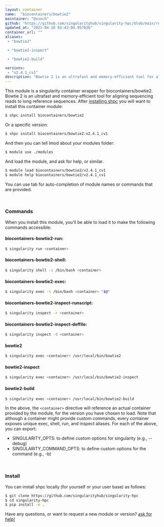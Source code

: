 ```yaml
---
layout: container
name:  "biocontainers/bowtie2"
maintainer: "@vsoch"
github: "https://github.com/singularityhub/singularity-hpc/blob/main/registry/biocontainers/bowtie2/container.yaml"
updated_at: "2021-04-16 03:43:04.957026"
container_url: ""
aliases:
 - "bowtie2"

 - "bowtie2-inspect"

 - "bowtie2-build"

versions:
 - "v2.4.1_cv1"
description: "Bowtie 2 is an ultrafast and memory-efficient tool for aligning sequencing reads to long reference sequences."
---
```


This module is a singularity container wrapper for biocontainers/bowtie2.
Bowtie 2 is an ultrafast and memory-efficient tool for aligning sequencing reads to long reference sequences.
After [installing shpc](#install) you will want to install this container module:

```bash
$ shpc install biocontainers/bowtie2
```

Or a specific version:

```bash
$ shpc install biocontainers/bowtie2:v2.4.1_cv1
```

And then you can tell lmod about your modules folder:

```bash
$ module use ./modules
```

And load the module, and ask for help, or similar.

```bash
$ module load biocontainers/bowtie2/v2.4.1_cv1
$ module help biocontainers/bowtie2/v2.4.1_cv1
```

You can use tab for auto-completion of module names or commands that are provided.

<br>

### Commands

When you install this module, you'll be able to load it to make the following commands accessible:

#### biocontainers-bowtie2-run:

```bash
$ singularity run <container>
```

#### biocontainers-bowtie2-shell:

```bash
$ singularity shell -s /bin/bash <container>
```

#### biocontainers-bowtie2-exec:

```bash
$ singularity exec -s /bin/bash <container> "$@"
```

#### biocontainers-bowtie2-inspect-runscript:

```bash
$ singularity inspect -r <container>
```

#### biocontainers-bowtie2-inspect-deffile:

```bash
$ singularity inspect -d <container>
```


#### bowtie2
       
```bash
$ singularity exec <container> /usr/local/bin/bowtie2
```


#### bowtie2-inspect
       
```bash
$ singularity exec <container> /usr/local/bin/bowtie2-inspect
```


#### bowtie2-build
       
```bash
$ singularity exec <container> /usr/local/bin/bowtie2-build
```



In the above, the `<container>` directive will reference an actual container provided
by the module, for the version you have chosen to load. Note that although a container
might provide custom commands, every container exposes unique exec, shell, run, and
inspect aliases. For each of the above, you can export:

 - SINGULARITY_OPTS: to define custom options for singularity (e.g., --debug)
 - SINGULARITY_COMMAND_OPTS: to define custom options for the command (e.g., -b)

<br>
  
### Install

You can install shpc locally (for yourself or your user base) as follows:

```bash
$ git clone https://github.com/singularityhub/singularity-hpc
$ cd singularity-hpc
$ pip install -e .
```

Have any questions, or want to request a new module or version? [ask for help!](https://github.com/singularityhub/singularity-hpc/issues)